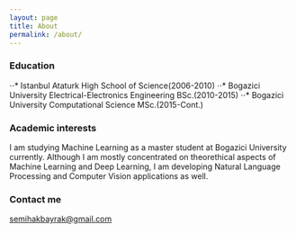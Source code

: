 ```yaml
---
layout: page
title: About
permalink: /about/
---
```


### Education

⋅⋅* Istanbul Ataturk High School of Science(2006-2010)
⋅⋅* Bogazici University Electrical-Electronics Engineering BSc.(2010-2015)
⋅⋅* Bogazici University Computational Science MSc.(2015-Cont.)

### Academic interests

I am studying Machine Learning as a master student at Bogazici University currently. Although I am mostly concentrated on theorethical aspects of Machine Learning and Deep Learning, I am developing Natural Language Processing and Computer Vision applications as well.

### Contact me

[semihakbayrak@gmail.com](mailto:email@domain.com)
